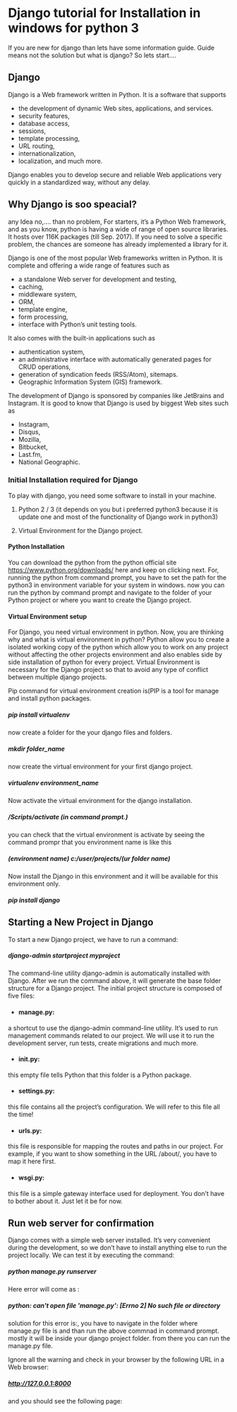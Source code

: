 # Django tutorial for Installation in windows for python 3
If you are new for django than lets have some information guide. Guide means not the solution but what is django? So lets start....

## Django
Django is a Web framework written in Python. It is a software that supports 
 - the development of dynamic Web sites, applications, and services. 
 - security features, 
 - database access, 
 - sessions, 
 - template processing, 
 - URL routing, 
 - internationalization, 
 - localization, and much more.

Django enables you to develop secure and reliable Web applications very quickly in a standardized way, without any delay.

## Why Django is soo speacial?
any Idea no,.... than no problem,
For starters, it’s a Python Web framework, and as you know, python is having a wide of range of open source libraries. It hosts over 116K packages (till Sep. 2017). If you need to solve a specific problem, the chances are someone has already implemented a library for it.

Django is one of the most popular Web frameworks written in Python. It is complete and offering a wide range of features such as 
 - a standalone Web server for development and testing, 
 - caching, 
 - middleware system, 
 - ORM, 
 - template engine, 
 - form processing, 
 - interface with Python’s unit testing tools. 
 
It also comes with the built-in applications such as 
 - authentication system, 
 - an administrative interface with automatically generated pages for CRUD operations, 
 - generation of syndication feeds (RSS/Atom), sitemaps. 
 - Geographic Information System (GIS) framework.

The development of Django is sponsored by companies like JetBrains and Instagram.
It is good to know that Django is used by biggest Web sites such as 
 - Instagram, 
 - Disqus, 
 - Mozilla, 
 - Bitbucket, 
 - Last.fm, 
 - National Geographic.

### Initial Installation required for Django
To play with django, you need some software to install in your machine.
 1. Python 2 / 3 (it depends on you but i preferred python3 because it is update one and most of the functionality of Django work in python3)

 2. Virtual Environment for the Django project.

#### Python Installation
You can download the python from the python official site https://www.python.org/downloads/ here and keep on clicking next.
For, running the python from command prompt, you have to set the path for the python3 in environment variable for your system in windows.
now you can run the python by command prompt and navigate to the folder of your Python project or where you want to create the Django project.

#### Virtual Environment setup
For Django, you need virtual environment in python. Now, you are thinking why and what is virtual environment in python?
Python allow you to create a isolated working copy of the python which allow you to work on any project without affecting the other projects environment and also enables side by side installation of python for every project.
Virtual Environment is necessary for the Django project so that to avoid any type of conflict between multiple django projects.

Pip command for virtual environment creation is(PIP is a tool for manage and install python packages. 
##### pip install virtualenv

now create a folder for the your django files and folders.
##### mkdir folder_name
  
now create the virtual environment for your first django project.
##### virtualenv environment_name

Now activate the virtual environment for the django installation.
##### <environment name>/Scripts/activate (in command prompt.)
  
you can check that the virtual environment is activate by seeing the command prompr that you environment name is like this 
##### (environment name) c:/user/projects/(ur folder name)

Now install the Django in this environment and it will be available for this environment only.
##### pip install django

## Starting a New Project in Django

To start a new Django project, we have to run a command:
##### django-admin startproject myproject

The command-line utility django-admin is automatically installed with Django. After we run the command above, it will generate the base folder structure for a Django project. The initial project structure is composed of five files:
 - #### manage.py: 
a shortcut to use the django-admin command-line utility. It’s used to run management commands related to our project. We will use it to run the development server, run tests, create migrations and much more.
 
 - #### __init__.py: 
this empty file tells Python that this folder is a Python package.

 - #### settings.py: 
this file contains all the project’s configuration. We will refer to this file all the time!

 - #### urls.py: 
this file is responsible for mapping the routes and paths in our project. For example, if you want to show something in the URL /about/, you have to map it here first.

 - #### wsgi.py: 
this file is a simple gateway interface used for deployment. You don’t have to bother about it. Just let it be for now.

## Run web server for confirmation
Django comes with a simple web server installed. It’s very convenient during the development, so we don’t have to install anything else to run the project locally. We can test it by executing the command:

##### python manage.py runserver 

Here error will come as :
##### python: can't open file 'manage.py': [Errno 2] No such file or directory
solution for this error is:, 
you have to navigate in the folder where manage.py file is and than run the above commnad in command prompt.
mostly it will be inside your django project folder. from there you can run the manage.py file.

Ignore all the warning and check in your browser by the following URL in a Web browser: 
##### http://127.0.0.1:8000 

and you should see the following page:


